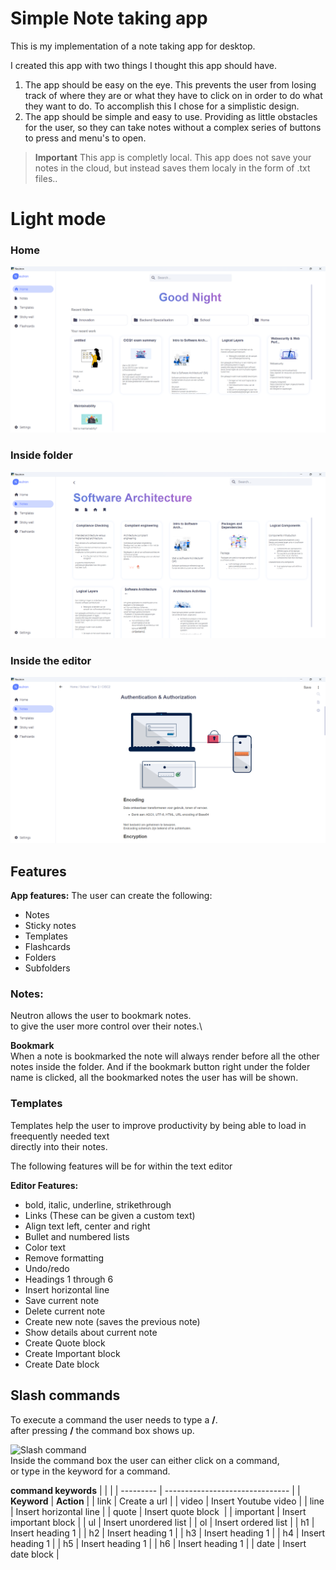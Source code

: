# Simple Note taking app
This is my implementation of a note taking app for desktop.

I created this app with two things I thought this app should have. 
1. The app should be easy on the eye. This prevents the user from losing track of where they are or what they have to click on in order to do what they want to do. To accomplish this I chose for a simplistic design.
2. The app should be simple and easy to use. Providing as little obstacles for the user, so they can take notes without a complex series of buttons to press and menu's to open.

> **Important** This app is completly local. This app does not save your notes in the cloud, but instead saves them localy in the form of .txt files..

# Light mode
### Home
![home view light](https://github.com/VeronGoggans/Note-taking-app/blob/spa/docs/img/home-view-light.png?raw=true)
### Inside folder
![folder view light](https://github.com/VeronGoggans/Note-taking-app/blob/spa/docs/img/folder-view-light.png?raw=true)
### Inside the editor
![editor view light](https://github.com/VeronGoggans/Note-taking-app/blob/spa/docs/img/editor-view-light.png?raw=true)

## Features
**App features:**
The user can create the following:
- Notes
- Sticky notes
- Templates
- Flashcards
- Folders
- Subfolders

### Notes:
Neutron allows the user to bookmark notes.\
to give the user more control over their notes.\


**Bookmark**\
When a note is bookmarked the note will always render before all the other notes inside the folder. 
And if the bookmark button right under the folder name is clicked, all the bookmarked notes the user has will be shown. 


### Templates
Templates help the user to improve productivity by being able to load in freequently needed text\
directly into their notes.


The following features will be for within the text editor

**Editor Features:**
- bold, italic, underline, strikethrough
- Links (These can be given a custom text)
- Align text left, center and right
- Bullet and numbered lists
- Color text
- Remove formatting
- Undo/redo
- Headings 1 through 6 
- Insert horizontal line
- Save current note
- Delete current note
- Create new note (saves the previous note)
- Show details about current note
- Create Quote block
- Create Important block
- Create Date block

## Slash commands 
To execute a command the user needs to type a **/**.\
after pressing **/** the command box shows up.


![Slash command](https://github.com/VeronGoggans/Keeps/blob/main/docs/img/slash-commands.png?raw=true)\
Inside the command box the user can either click on a command,\
or type in the keyword for a command. 

**command keywords**
|           |                                 |
| --------- | ------------------------------- |
| **Keyword**   | **Action**                          |
| link      | Create a url                    |
| video     | Insert Youtube video            |
| line      | Insert horizontal line          |
| quote     | Insert quote block              |
| important | Insert important block          |
| ul        | Insert unordered list           |
| ol        | Insert ordered list             |
| h1        | Insert heading 1                |
| h2        | Insert heading 1                |
| h3        | Insert heading 1                |
| h4        | Insert heading 1                |
| h5        | Insert heading 1                |
| h6        | Insert heading 1                |
| date      | Insert date block               |
